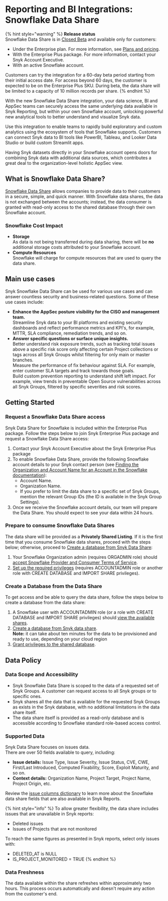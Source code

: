# Reporting and BI Integrations: Snowflake Data Share

{% hint style="warning" %}
**Release status**\
Snowflake Data Share is in [Closed Beta](https://docs.snyk.io/getting-started/snyk-release-process#closed-beta) and available only for customers:

* Under the Enterprise plan. For more information, see [Plans and pricing](https://snyk.io/plans).
* With the Enterprise Plus package. For more information, contact your Snyk Account Executive.
* With an active Snowflake account.

Customers can try the integration for a 60-day beta period starting from their initial access date. For access beyond 60 days, the customer is expected to be on the Enterprise Plus SKU. During beta, the data share will be limited to a capacity of 10 million records per share.
{% endhint %}

With the new Snowflake Data Share integration, your data science, BI and AppSec teams can securely access the same underlying data available in Snyk Reporting, but within your own Snowflake account, unlocking powerful new analytical tools to better understand and visualize Snyk data.

Use this integration to enable teams to rapidly build exploratory and custom analytics using the ecosystem of tools that Snowflake supports. Customers can connect Snyk data to BI tools like PowerBI, Tableau, and Looker Data Studio or build custom Streamlit apps.

Having Snyk datasets directly in your Snowflake account opens doors for combining Snyk data with additional data sources, which contributes a great deal to the organization-level holistic AppSec view.

## What is Snowflake Data Share? <a href="#what-is-snowflake-data-share" id="what-is-snowflake-data-share"></a>

[Snowflake Data Share](https://docs.snowflake.com/en/user-guide/data-sharing-intro.html) allows companies to provide data to their customers in a secure, simple, and quick manner. With Snowflake data shares, the data is not exchanged between the accounts; instead, the data consumer is granted with read-only access to the shared database through their own Snowflake account.

### Snowflake Cost Impact <a href="#main-use-cases" id="main-use-cases"></a>

* **Storage**\
  As data is not being transferred during data sharing, there will be **no** additional storage costs attributed to your Snowflake account.
* **Compute Resources**\
  Snowflake will charge for compute resources that are used to query the data share.

## Main use cases <a href="#main-use-cases" id="main-use-cases"></a>

Snyk Snowflake Data Share can be used for various use cases and can answer countless security and business-related questions. Some of these use cases include:

* **Enhance the AppSec posture visibility for the CISO and management team.**\
  Streamline Snyk data to your BI platforms and existing security dashboards and reflect performance metrics and KPI's, for example, MTTR, SLA compliance, remediation trends, and so on.
* **Answer specific questions or surface unique insights.**\
  Better understand risk exposure trends, such as tracking total issues above a specific risk score only affecting certain Project collections or tags across all Snyk Groups whilst filtering for only main or master branches.\
  Measure the performance of fix behaviour against SLA. For example, enter customer SLA targets and track towards those goals.\
  Build custom prevention reporting to understand shift left impact. For example, view trends in preventable Open Source vulnerabilities across all Snyk Groups, filtered by specific severities and risk scores.

## Getting Started <a href="#getting-started" id="getting-started"></a>

### Request a Snowflake Data Share access <a href="#request-a-snowflake-data-share-access" id="request-a-snowflake-data-share-access"></a>

Snyk Data Share for Snowflake is included within the Enterprise Plus package. Follow the steps below to join Snyk Enterprise Plus package and request a Snowflake Data Share access:

1. Contact your Snyk Account Executive about the Snyk Enterprise Plus package
2. To enable Snowflake Data Share, provide the following Snowflake account details to your Snyk contact person (see [Finding the Organization and Account Name for an Account in the Snowflake documentation](https://docs.snowflake.com/en/user-guide/admin-account-identifier#finding-the-organization-and-account-name-for-an-account)):
   * Account Name.
   * Organization Name.
   * If you prefer to limit the data share to a specific set of Snyk Groups, mention the relevant Group IDs (the ID is available in the Snyk Group Settings).
3. Once we receive the Snowflake account details, our team will prepare the Data Share. You should expect to see your data within 24 hours.

### Prepare to consume Snowflake Data Shares <a href="#prepare-to-consume-snowflake-data-shares" id="prepare-to-consume-snowflake-data-shares"></a>

The data share will be provided as a **Privately Shared Listing**. If it is the first time that you consume Snowflake data shares, proceed with the steps below; otherwise, proceed to [Create a database from Snyk Data Share](https://docs.snowflake.com/en/user-guide/data-share-consumers#creating-a-database-from-a-share):

1. Your Snowflake Organization admin (requires ORGADMIN role) should [accept Snowflake Provider and Consumer Terms of Service](https://other-docs.snowflake.com/en/collaboration/consumer-becoming#accept-the-snowflake-provider-and-consumer-terms-of-service).
2. [Set up the required privileges](https://other-docs.snowflake.com/en/collaboration/consumer-becoming#set-up-required-privileges) (requires ACCOUNTADMIN role or another role with CREATE DATABASE and IMPORT SHARE privileges).

### Create a Database from the Data Share <a href="#create-a-database-from-the-data-share" id="create-a-database-from-the-data-share"></a>

To get access and be able to query the data share, follow the steps below to create a database from the data share:

1. A Snowflake user with ACCOUNTADMIN role (or a role with CREATE DATABASE and IMPORT SHARE privileges) should [view the available shares](https://docs.snowflake.com/en/user-guide/data-share-consumers#viewing-available-shares).
2. [Create a database from Snyk data share](https://docs.snowflake.com/en/user-guide/data-share-consumers#creating-a-database-from-a-share).\
   **Note:** it can take about ten minutes for the data to be provisioned and ready to use, depending on your cloud region
3. [Grant privileges to the shared database](https://docs.snowflake.com/en/user-guide/data-share-consumers#granting-privileges-on-a-shared-database).

## Data Policy <a href="#data-policy" id="data-policy"></a>

### Data Scope and Accessibility <a href="#data-freshness" id="data-freshness"></a>

* Snyk Snowflake Data Share is scoped to the data of a requested set of Snyk Groups. A customer can request access to all Snyk groups or to specific ones.
* Snyk shares all the data that is available for the requested Snyk Groups as exists in the Snyk database, with no additional limitations in the data share itself.
* The data share itself is provided as a read-only database and is accessible according to Snowflake standard role-based access control.

### Supported Data <a href="#supported-data" id="supported-data"></a>

Snyk Data Share focuses on issues data.\
There are over 50 fields available to query, including:

* **Issue details:** Issue Type, Issue Severity, Issue Status, CVE, CWE, First/Last Introduced, Computed Fixability, Score, Exploit Maturity, and so on.
* **Context details:** Organization Name, Project Target, Project Name, Project Origin, etc.

Review the [issue columns dictionary](issue-columns-dictionary.md) to learn more about the Snowflake data share fields that are also available in Snyk Reports.

{% hint style="info" %}
To allow greater flexibility, the data share includes issues that are unavailable in Snyk reports:

* Deleted issues
* Issues of Projects that are not monitored

To reach the same figures as presented in Snyk reports, select only issues with:

* DELETED\_AT is NULL
* IS\_PROJECT\_MONITORED = TRUE
{% endhint %}

### Data Freshness <a href="#data-freshness" id="data-freshness"></a>

The data available within the share refreshes within approximately two hours. This process occurs automatically and doesn't require any action from the customer's end.
